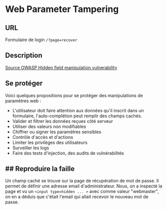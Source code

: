 # Web Parameter Tampering

## URL

Formulaire de login `/?page=recover`

## Description

[Source OWASP Hidden field manipulation vulnerability](https://owasp.org/www-community/attacks/Web_Parameter_Tampering)

## Se protéger

Voici quelques propositions pour se protéger des manipulations de paramètres web :

- L'utilisateur doit faire attention aux données qu'il inscrit dans un formulaire, l'auto-complétion peut remplir des champs cachés.
- Valider et filtrer les données reçues côté serveur
- Utiliser des valeurs non modifiables
- Chiffrer ou signer les paramètres sensibles
- Contrôle d'accès et d'actions
- Limiter les privilèges des utilisateurs
- Surveiller les logs
- Faire des tests d'injection, des audits de vulnérabilités


## ## Reproduire la faille

Un champ caché se trouve sur la page de récupération de mot de passe. Il permet de définir une adresse email d'administrateur.
Nous, on a inspecté la page et vu un `<input type=hidden ... >` avec comme valeur "webmaster", on en a déduis que c'était l'email qui allait recevoir le nouveau mot de passe.